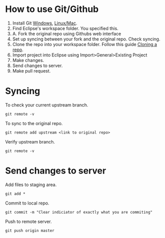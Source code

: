 

# How to use Git/Github

1. Install Git [Windows](https://git-for-windows.github.io/), [Linux/Mac](http://git-scm.com/book/en/v2/Getting-Started-Installing-Git).
2. Find Eclipse's workspace folder. You specified this.
3. A. Fork the original repo using Githubs web interface
4. Set up syncing between your fork and the original repo. Check syncing.
5. Clone the repo into your workspace folder. Follow this guide [Cloning a repo](https://help.github.com/articles/cloning-a-repository/).
6. Import project into Eclipse using Import>General>Existing Project
7. Make changes.
8. Send changes to server.
9. Make pull request.


# Syncing

To check your current upstream branch.
```
git remote -v
```
To sync to the original repo.
```
git remote add upstream <link to original repo>
```
Verify upstream branch.
```
git remote -v
```

# Send changes to server

Add files to staging area.
```
git add *
```
Commit to local repo.
```
git commit -m "Clear indiciator of exactly what you are commiting"
```
Push to remote server.
```
git push origin master
```
